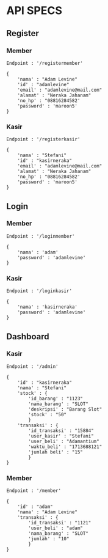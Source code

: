 # API SPECS

## Register
### Member

```jsonc
Endpoint : '/registermember'
```

```jsonc
{
    'nama' : "Adam Levine"
    'id' : "adamlevine"
    'email' : "adamlevine@mail.com"
    'alamat' : "Neraka Jahanam"
    'no_hp' : "08816284582'
    'password' : 'maroon5'
}
```
### Kasir

```jsonc
Endpoint : '/registerkasir'
```
```jsonc
{
    'nama' : "Stefani"
    'id' : "kasirneraka"
    'email' : "adamlevine@mail.com"
    'alamat' : "Neraka Jahanam"
    'no_hp' : "08816284582'
    'password' : 'maroon5'
}
```

## Login

### Member
```jsonc
Endpoint : '/loginmember'
```

```jsonc
{
    'nama' : 'adam'
    'password' : 'adamlevine'
}
```

### Kasir
```jsonc
Endpoint : '/loginkasir'
```

```jsonc
{
    'nama' : 'kasirneraka'
    'password' : 'adamlevine'
}
```

## Dashboard 

### Kasir

```jsonc
Endpoint : '/admin'
```

```jsonc
{
    'id' : "kasirneraka"
    'nama' : "Stefani"
    'stock' : {
        'id_barang' : "1123"
        'nama_barang' : "SLOT"
        'deskripsi' : "Barang Slot"
        'stock' : "50"
        }
    'transaksi' : {
        'id_transaksi' : "15884"
        'user_kasir' : "Stefani"
        'user_beli' : "Adamantium"
        'waktu_beli' : "1713688121"
        'jumlah beli' : "15"
        }
}
```

### Member

```jsonc
Endpoint : '/member'
```

```jsonc
{
    'id' : "adam"
    'nama' : "Adam Levine"
    'transaksi' : {
        'id_transaksi' : "1121"
        'user_beli' : "adam"
        'nama_barang' : "SLOT"
        'jumlah' : "10"
        }
}
```